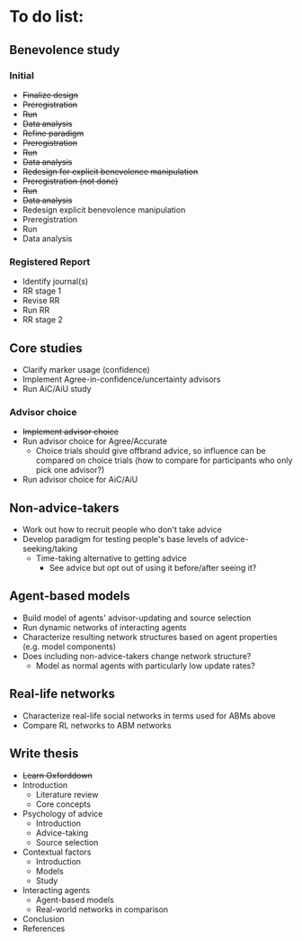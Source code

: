 # To do list:

## Benevolence study
### Initial
* ~~Finalize design~~
* ~~Preregistration~~
* ~~Run~~
* ~~Data analysis~~
* ~~Refine paradigm~~
* ~~Preregistration~~
* ~~Run~~
* ~~Data analysis~~
* ~~Redesign for explicit benevolence manipulation~~
* ~~Preregistration (not done)~~
* ~~Run~~ 
* ~~Data analysis~~ 
* Redesign explicit benevolence manipulation
* Preregistration
* Run
* Data analysis 
### Registered Report
* Identify journal(s)
* RR stage 1
* Revise RR
* Run RR
* RR stage 2

## Core studies
* Clarify marker usage (confidence)
* Implement Agree-in-confidence/uncertainty advisors
* Run AiC/AiU study
### Advisor choice
* ~~Implement advisor choice~~
* Run advisor choice for Agree/Accurate
    * Choice trials should give offbrand advice, so influence can be compared on choice trials (how to compare for participants who only pick one advisor?)
* Run advisor choice for AiC/AiU

## Non-advice-takers
* Work out how to recruit people who don't take advice
* Develop paradigm for testing people's base levels of advice-seeking/taking
    * Time-taking alternative to getting advice
        * See advice but opt out of using it before/after seeing it?

## Agent-based models
* Build model of agents' advisor-updating and source selection
* Run dynamic networks of interacting agents
* Characterize resulting network structures based on agent properties (e.g. model components)
* Does including non-advice-takers change network structure?
    * Model as normal agents with particularly low update rates?

## Real-life networks
* Characterize real-life social networks in terms used for ABMs above
* Compare RL networks to ABM networks

## Write thesis
* ~~Learn Oxforddown~~
* Introduction
    * Literature review
    * Core concepts
* Psychology of advice
    * Introduction
    * Advice-taking
    * Source selection
* Contextual factors
    * Introduction
    * Models
    * Study
* Interacting agents
    * Agent-based models
    * Real-world networks in comparison
* Conclusion
* References
